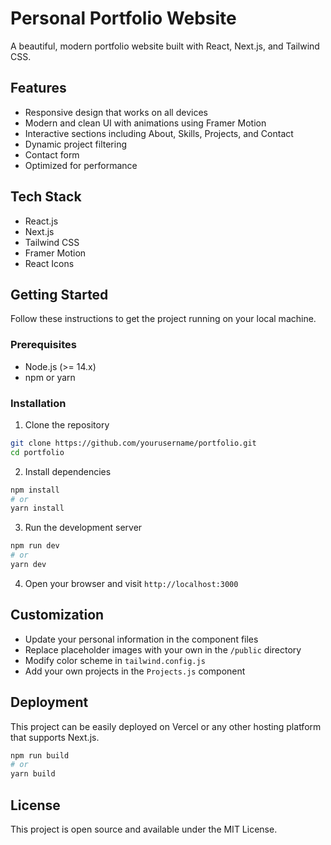 # Personal Portfolio Website

A beautiful, modern portfolio website built with React, Next.js, and Tailwind CSS.

## Features

- Responsive design that works on all devices
- Modern and clean UI with animations using Framer Motion
- Interactive sections including About, Skills, Projects, and Contact
- Dynamic project filtering
- Contact form
- Optimized for performance

## Tech Stack

- React.js
- Next.js
- Tailwind CSS
- Framer Motion
- React Icons

## Getting Started

Follow these instructions to get the project running on your local machine.

### Prerequisites

- Node.js (>= 14.x)
- npm or yarn

### Installation

1. Clone the repository
```bash
git clone https://github.com/yourusername/portfolio.git
cd portfolio
```

2. Install dependencies
```bash
npm install
# or
yarn install
```

3. Run the development server
```bash
npm run dev
# or
yarn dev
```

4. Open your browser and visit `http://localhost:3000`

## Customization

- Update your personal information in the component files
- Replace placeholder images with your own in the `/public` directory
- Modify color scheme in `tailwind.config.js`
- Add your own projects in the `Projects.js` component

## Deployment

This project can be easily deployed on Vercel or any other hosting platform that supports Next.js.

```bash
npm run build
# or
yarn build
```

## License

This project is open source and available under the MIT License. 